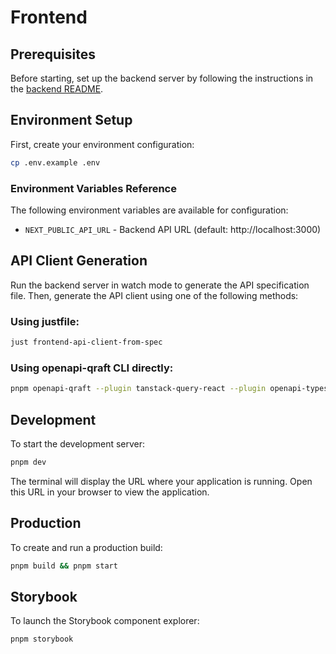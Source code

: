 # Frontend

## Prerequisites

Before starting, set up the backend server by following the instructions in the [backend README](../expensify-backend/README.md).

## Environment Setup

First, create your environment configuration:

```bash
cp .env.example .env
```

### Environment Variables Reference

The following environment variables are available for configuration:

- `NEXT_PUBLIC_API_URL` - Backend API URL (default: http://localhost:3000)

## API Client Generation

Run the backend server in watch mode to generate the API specification file. Then, generate the API client using one of the following methods:

### Using justfile:

```bash
just frontend-api-client-from-spec
```

### Using openapi-qraft CLI directly:

```bash
pnpm openapi-qraft --plugin tanstack-query-react --plugin openapi-typescript ../expensify-backend/openapi-spec.yaml --output-dir lib/api
```

## Development

To start the development server:

```bash
pnpm dev
```

The terminal will display the URL where your application is running. Open this URL in your browser to view the application.

## Production

To create and run a production build:

```bash
pnpm build && pnpm start
```

## Storybook

To launch the Storybook component explorer:

```bash
pnpm storybook
```
